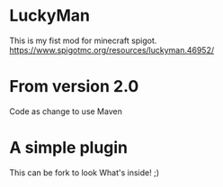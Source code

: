 # LuckyMan
This is my fist mod for minecraft spigot.
https://www.spigotmc.org/resources/luckyman.46952/

# From version 2.0
Code as change to use Maven

# A simple plugin
This can be fork to look What's inside! ;)